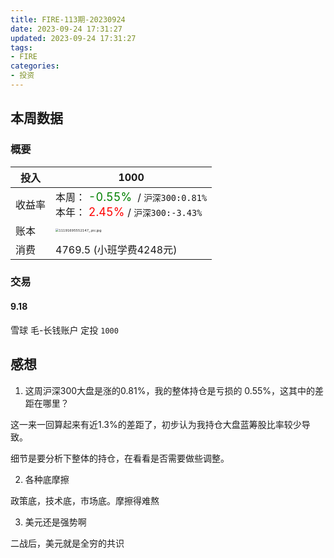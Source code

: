 ```yaml
---
title: FIRE-113期-20230924
date: 2023-09-24 17:31:27
updated: 2023-09-24 17:31:27
tags:
- FIRE
categories:
- 投资
---
```


## 本周数据

### 概要

| 投入   | 1000                                                         |
| ------ | ------------------------------------------------------------ |
| 收益率 | 本周：<font color="green" size=4> -0.55% </font> / `沪深300:0.81%`    <br />本年：<font color="red" size=4> 2.45% </font>/ `沪深300:-3.43%` |
| 账本   | <img src="https://s2.loli.net/2023/09/24/M9AlrT6GLvkVQ7B.jpg" alt="11191695552147_.pic.jpg" style="zoom:33%;" /> |
| 消费   | 4769.5 (小班学费4248元)                                      |

### 交易

#### 9.18

 雪球 毛-长钱账户 定投  `1000`



## 感想

1. 这周沪深300大盘是涨的0.81%，我的整体持仓是亏损的 0.55%，这其中的差距在哪里？

这一来一回算起来有近1.3%的差距了，初步认为我持仓大盘蓝筹股比率较少导致。

细节是要分析下整体的持仓，在看看是否需要做些调整。

2. 各种底摩擦

政策底，技术底，市场底。摩擦得难熬

3. 美元还是强势啊

二战后，美元就是全穷的共识

